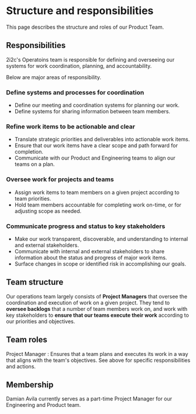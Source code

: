 # Structure and responsibilities

This page describes the structure and roles of our Product Team.

## Responsibilities

2i2c's Operatoins team is responsible for defining and overseeing our systems for work coordination, planning, and accountability.

Below are major areas of responsibility.

### Define systems and processes for coordination

- Define our meeting and coordination systems for planning our work.
- Define systems for sharing information between team members.

### Refine work items to be actionable and clear

- Translate strategic priorities and deliverables into actionable work items.
- Ensure that our work items have a clear scope and path forward for completion.
- Communicate with our Product and Engineering teams to align our teams on a plan.

### Oversee work for projects and teams

- Assign work items to team members on a given project according to team priorities.
- Hold team members accountable for completing work on-time, or for adjusting scope as needed.

### Communicate progress and status to key stakeholders

- Make our work transparent, discoverable, and understanding to internal and external stakeholders.
- Communicate with internal and external stakeholders to share information about the status and progress of major work items.
- Surface changes in scope or identified risk in accomplishing our goals.

## Team structure

Our operations team largely consists of **Project Managers** that oversee the coordination and execution of work on a given project.
They tend to **oversee backlogs** that a number of team members work on, and work with key stakeholders to **ensure that our teams execute their work** according to our priorities and objectives.

## Team roles

Project Manager
: Ensures that a team plans and executes its work in a way that aligns with the team's objectives. See above for specific responsibilities and actions.

## Membership

Damian Avila currently serves as a part-time Project Manager for our Engineering and Product team.
